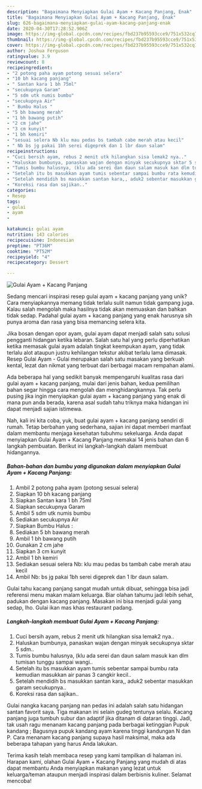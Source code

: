 ```yaml
---
description: "Bagaimana Menyiapkan Gulai Ayam + Kacang Panjang, Enak"
title: "Bagaimana Menyiapkan Gulai Ayam + Kacang Panjang, Enak"
slug: 626-bagaimana-menyiapkan-gulai-ayam-kacang-panjang-enak
date: 2020-04-30T17:28:52.906Z
image: https://img-global.cpcdn.com/recipes/fbd237b95593cce9/751x532cq70/gulai-ayam-kacang-panjang-foto-resep-utama.jpg
thumbnail: https://img-global.cpcdn.com/recipes/fbd237b95593cce9/751x532cq70/gulai-ayam-kacang-panjang-foto-resep-utama.jpg
cover: https://img-global.cpcdn.com/recipes/fbd237b95593cce9/751x532cq70/gulai-ayam-kacang-panjang-foto-resep-utama.jpg
author: Joshua Ferguson
ratingvalue: 3.9
reviewcount: 8
recipeingredient:
- "2 potong paha ayam potong sesuai selera"
- "10 bh kacang panjang"
- " Santan kara 1 bh 75ml"
- "secukupnya Garam"
- "5 sdm utk numis bumbu"
- "secukupnya Air"
- " Bumbu Halus "
- "5 bh bawang merah"
- "1 bh bawang putih"
- "2 cm jahe"
- "3 cm kunyit"
- "1 bh kemiri"
- "sesuai selera Nb klu mau pedas bs tambah cabe merah atau kecil"
- " Nb bs jg pakai 1bh serei digeprek dan 1 lbr daun salam"
recipeinstructions:
- "Cuci bersih ayam, rebus 2 menit utk hilangkan sisa lemak2 nya.."
- "Haluskan bumbunya, panaskan wajan dengan minyak secukupnya sktar 5 sdm.."
- "Tumis bumbu halusnya, (klu ada serei dan daun salam masuk kan dlm tumisan tunggu sampai wangi.."
- "Setelah itu bs masukkan ayam tumis sebentar sampai bumbu rata kemudian masukkan air panas 3 cangkir kecil.."
- "Setelah mendidih bs masukkan santan kara,, aduk2 sebentar masukkan garam secukupnya.."
- "Koreksi rasa dan sajikan.."
categories:
- Resep
tags:
- gulai
- ayam
- 

katakunci: gulai ayam  
nutrition: 143 calories
recipecuisine: Indonesian
preptime: "PT36M"
cooktime: "PT52M"
recipeyield: "4"
recipecategory: Dessert

---
```



![Gulai Ayam + Kacang Panjang](https://img-global.cpcdn.com/recipes/fbd237b95593cce9/751x532cq70/gulai-ayam-kacang-panjang-foto-resep-utama.jpg)

Sedang mencari inspirasi resep gulai ayam + kacang panjang yang unik? Cara menyiapkannya memang tidak terlalu sulit namun tidak gampang juga. Kalau salah mengolah maka hasilnya tidak akan memuaskan dan bahkan tidak sedap. Padahal gulai ayam + kacang panjang yang enak harusnya sih punya aroma dan rasa yang bisa memancing selera kita.

Jika bosan dengan opor ayam, gulai ayam dapat menjadi salah satu solusi pengganti hidangan ketika lebaran. Salah satu hal yang perlu diperhatikan ketika memasak gulai ayam adalah tingkat keempukan ayam, yang tidak terlalu alot ataupun justru kehilangan tekstur akibat terlalu lama dimasak. Resep Gulai Ayam - Gulai merupakan salah satu masakan yang berkuah kental, lezat dan nikmat yang terbuat dari berbagai macam rempahan alami.

Ada beberapa hal yang sedikit banyak mempengaruhi kualitas rasa dari gulai ayam + kacang panjang, mulai dari jenis bahan, kedua pemilihan bahan segar hingga cara mengolah dan menghidangkannya. Tak perlu pusing jika ingin menyiapkan gulai ayam + kacang panjang yang enak di mana pun anda berada, karena asal sudah tahu triknya maka hidangan ini dapat menjadi sajian istimewa.


Nah, kali ini kita coba, yuk, buat gulai ayam + kacang panjang sendiri di rumah. Tetap berbahan yang sederhana, sajian ini dapat memberi manfaat dalam membantu menjaga kesehatan tubuhmu sekeluarga. Anda dapat menyiapkan Gulai Ayam + Kacang Panjang memakai 14 jenis bahan dan 6 langkah pembuatan. Berikut ini langkah-langkah dalam membuat hidangannya.

<!--inarticleads1-->

##### Bahan-bahan dan bumbu yang digunakan dalam menyiapkan Gulai Ayam + Kacang Panjang:

1. Ambil 2 potong paha ayam (potong sesuai selera)
1. Siapkan 10 bh kacang panjang
1. Siapkan  Santan kara 1 bh 75ml
1. Siapkan secukupnya Garam
1. Ambil 5 sdm utk numis bumbu
1. Sediakan secukupnya Air
1. Siapkan  Bumbu Halus :
1. Sediakan 5 bh bawang merah
1. Ambil 1 bh bawang putih
1. Gunakan 2 cm jahe
1. Siapkan 3 cm kunyit
1. Ambil 1 bh kemiri
1. Sediakan sesuai selera Nb: klu mau pedas bs tambah cabe merah atau kecil
1. Ambil  Nb: bs jg pakai 1bh serei digeprek dan 1 lbr daun salam.


Gulai tahu kacang panjang sangat mudah untuk dibuat, sehingga bisa jadi referensi menu makan malam keluarga. Biar olahan tahumu jadi lebih sehat, padukan dengan kacang panjang. Masakan ini bisa menjadi gulai yang sedap, lho. Gulai ikan mas khas restaurant padang. 

<!--inarticleads2-->

##### Langkah-langkah membuat Gulai Ayam + Kacang Panjang:

1. Cuci bersih ayam, rebus 2 menit utk hilangkan sisa lemak2 nya..
1. Haluskan bumbunya, panaskan wajan dengan minyak secukupnya sktar 5 sdm..
1. Tumis bumbu halusnya, (klu ada serei dan daun salam masuk kan dlm tumisan tunggu sampai wangi..
1. Setelah itu bs masukkan ayam tumis sebentar sampai bumbu rata kemudian masukkan air panas 3 cangkir kecil..
1. Setelah mendidih bs masukkan santan kara,, aduk2 sebentar masukkan garam secukupnya..
1. Koreksi rasa dan sajikan..


Gulai nangka kacang panjang nan pedas ini adalah salah satu hidangan santan favorit saya. Tiga makanan ini selain gudeg tentunya selalu. Kacang panjang juga tumbuh subur dan adaptif jika ditanam di dataran tinggi. Jadi, tak usah ragu menanam kacang panjang pada berbagai ketinggian Pupuk kandang ; Bagusnya pupuk kandang ayam karena tinggi kandungan N dan P. Cara menanam kacang panjang supaya hasil maksimal, maka ada beberapa tahapan yang harus Anda lakukan. 

Terima kasih telah membaca resep yang kami tampilkan di halaman ini. Harapan kami, olahan Gulai Ayam + Kacang Panjang yang mudah di atas dapat membantu Anda menyiapkan makanan yang lezat untuk keluarga/teman ataupun menjadi inspirasi dalam berbisnis kuliner. Selamat mencoba!
